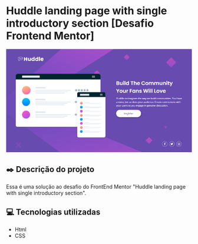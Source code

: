 # Huddle landing page with single introductory section [Desafio Frontend Mentor]

<img src="./design/screencapture-desktop.png">

## ✒️ Descrição do projeto
Essa é uma solução ao desafio do FrontEnd Mentor "Huddle landing page with single introductory section".

## 💻 Tecnologias utilizadas
- Html 
- CSS
